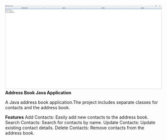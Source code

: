 ![Alt text](x-1.png)
**Address Book Java Application**

A Java address book application.The project includes separate classes for contacts and the address book.

**Features**
Add Contacts: Easily add new contacts to the address book.
Search Contacts: Search for contacts by name.
Update Contacts: Update existing contact details.
Delete Contacts: Remove contacts from the address book.


